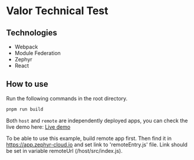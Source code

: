 # Valor Technical Test

## Technologies

- Webpack
- Module Federation
- Zephyr
- React

## How to use

Run the following commands in the root directory.

```bash
pnpm run build
```

Both `host` and `remote` are independently deployed apps, you can check the live demo here: [Live demo](https://daniel-de-sousa-26-host-valor-technical-test-dann-833232647-ze.zephyrcloud.app/)

To be able to use this example, build remote app first. Then find it in https://app.zephyr-cloud.io and set link to 'remoteEntry.js' file. Link should be set in variable remoteUrl (/host/src/index.js).
